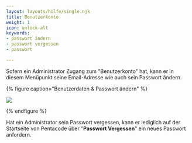 ```yaml
---
layout: layouts/hilfe/single.njk
title: Benutzerkonto
weight: 1
icon: unlock-alt
keywords:
- passwort ändern
- passwort vergessen
- passwort

---
```

Sofern ein Administrator Zugang zum "Benutzerkonto" hat, kann er in diesem Menüpunkt seine Email-Adresse wie auch sein Passwort ändern.

{% figure caption="Benutzerdaten & Passwort ändern" %}

<img src="überblick.png"/>

{% endfigure %}

Hat ein Administrator sein Passwort vergessen, kann er lediglich auf der Startseite von Pentacode über "**Passwort Vergessen**" ein neues Passwort anfordern.
